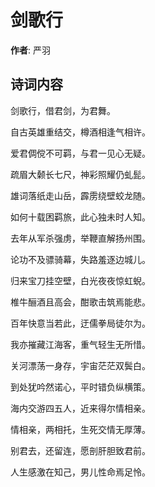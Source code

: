 # 剑歌行

**作者**: 严羽

## 诗词内容

剑歌行，借君剑，为君舞。

自古英雄重结交，樽酒相逢气相许。

爱君倜傥不可羁，与君一见心无疑。

疏眉大颡长七尺，神彩照耀仍虬髭。

雄词落纸走山岳，霹雳绕壁蛟龙随。

如何十载困羁旅，此心独未时人知。

去年从军杀强虏，举鞭直解扬州围。

论功不及骠骑幕，失路羞逐边城儿。

归来宝刀挂空壁，白光夜夜惊虹蜺。

椎牛酾酒且高会，酣歌击筑焉能悲。

百年快意当若此，迂儒拳局徒尔为。

我亦摧藏江海客，重气轻生无所惜。

关河漂荡一身存，宇宙茫茫双鬓白。

到处犹吟然诺心，平时错负纵横策。

海内交游四五人，近来得尔情相亲。

情相亲，两相托，生死交情无厚薄。

别君去，还留连，愿剖肝胆致君前。

人生感激在知己，男儿性命焉足怜。

